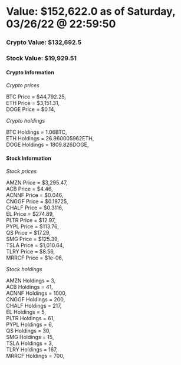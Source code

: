 # Value: $152,622.0 as of Saturday, 03/26/22 @ 22:59:50 

### Crypto Value: $132,692.5

### Stock Value: $19,929.51

#### Crypto Information 
*Crypto prices* 

BTC Price = $44,792.25,  
ETH Price = $3,151.31,  
DOGE Price = $0.14,  


*Crypto holdings* 

BTC Holdings = 1.06BTC,  
ETH Holdings = 26.960005962ETH,  
DOGE Holdings = 1809.826DOGE,  


#### Stock Information 

*Stock prices* 

AMZN Price = $3,295.47,  
ACB Price = $4.46,  
ACNNF Price = $0.046,  
CNGGF Price = $0.18725,  
CHALF Price = $0.3116,  
EL Price = $274.89,  
PLTR Price = $12.97,  
PYPL Price = $113.76,  
QS Price = $17.29,  
SMG Price = $125.39,  
TSLA Price = $1,010.64,  
TLRY Price = $8.56,  
MRRCF Price = $1e-06,  


*Stock holdings* 

AMZN Holdings = 3,  
ACB Holdings = 41,  
ACNNF Holdings = 1000,  
CNGGF Holdings = 200,  
CHALF Holdings = 217,  
EL Holdings = 5,  
PLTR Holdings = 61,  
PYPL Holdings = 6,  
QS Holdings = 30,  
SMG Holdings = 15,  
TSLA Holdings = 3,  
TLRY Holdings = 167,  
MRRCF Holdings = 700,  



